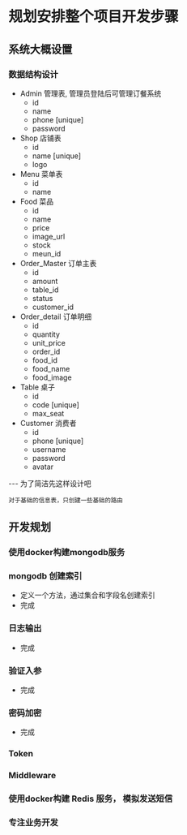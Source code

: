 # 规划安排整个项目开发步骤

## 系统大概设置

### 数据结构设计
- Admin 管理表, 管理员登陆后可管理订餐系统
    - id
    - name
    - phone [unique]
    - password
- Shop 店铺表
    - id
    - name [unique]
    - logo
- Menu 菜单表
    - id
    - name 
- Food 菜品
    - id
    - name
    - price
    - image_url
    - stock
    - meun_id
- Order_Master 订单主表
    - id
    - amount
    - table_id
    - status
    - customer_id
- Order_detail 订单明细
    - id
    - quantity
    - unit_price
    - order_id
    - food_id
    - food_name
    - food_image
- Table 桌子
    - id
    - code [unique]
    - max_seat
- Customer 消费者
    - id
    - phone [unique]
    - username
    - password 
    - avatar

--- 为了简洁先这样设计吧

```对于基础的信息表，只创建一些基础的路由```


## 开发规划

### 使用docker构建mongodb服务

### mongodb 创建索引
- 定义一个方法，通过集合和字段名创建索引
- 完成

### 日志输出
- 完成

### 验证入参
- 完成

### 密码加密
- 完成

### Token

### Middleware

### 使用docker构建 Redis 服务， 模拟发送短信

### 专注业务开发
